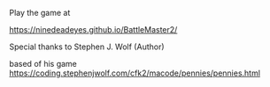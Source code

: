 Play the game at 

https://ninedeadeyes.github.io/BattleMaster2/

Special thanks to Stephen J. Wolf (Author)

based of his game
https://coding.stephenjwolf.com/cfk2/macode/pennies/pennies.html


